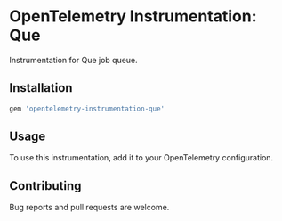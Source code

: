 # OpenTelemetry Instrumentation: Que

Instrumentation for Que job queue.

## Installation

```ruby
gem 'opentelemetry-instrumentation-que'
```

## Usage

To use this instrumentation, add it to your OpenTelemetry configuration.

## Contributing

Bug reports and pull requests are welcome.
